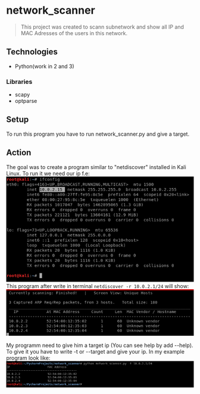 # network_scanner
> This project was created to scann subnetwork and show all IP and MAC Adresses of the users in this network.

## Technologies
* Python(work in 2 and 3)
### Libraries
* scapy
* optparse
## Setup
To run this program you have to run network_scanner.py and give a target.

## Action
The goal was to create a program similar to "netdiscover" installed in Kali Linux. To run it we need our ip f.e:
![Algorithm schema](./i2.png) 
This program after write in terminal `netdiscover -r 10.0.2.1/24` will show: 
![Algorithm schema](./i1.png) 

My programm need to give him a target ip (You can see help by add --help). To give it you have to write -t or --target and give your ip. In my example program look like:
![Algorithm schema](./i3.png) 
